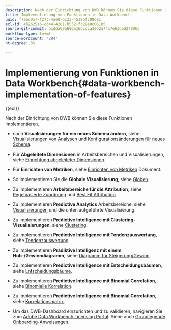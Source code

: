 ```yaml
---
description: Nach der Einrichtung von DWB können Sie diese Funktionen implementieren.
title: Implementierung von Funktionen in Data Workbench
uuid: f7eec017-f27c-4ae0-bc23-45195fc08d81
exl-id: 4b2625a6-cc44-4281-b532-fc29e8c06105
source-git-commit: b1dda69a606a16dccca30d2a74c7e63dbd27936c
workflow-type: tm+mt
source-wordcount: '284'
ht-degree: 3%

---
```


# Implementierung von Funktionen in Data Workbench{#data-workbench-implementation-of-features}

{{eol}}

Nach der Einrichtung von DWB können Sie diese Funktionen implementieren.

* nach **Visualisierungen für ein neues Schema ändern**, siehe [Visualisierungen von Analysen](https://experienceleague.adobe.com/docs/data-workbench/using/client/analysis-visualizations/c-analysis-vis.html) und [Konfigurationsänderungen für neues Schema](../../../home/dwb-implement-overview/dwb-implement-deliver/dwb-implement-config-new-schema.md#concept-9aced98e988b48ebbf9e6607c182d0de).

* Für **Abgeleitete Dimensionen** in Arbeitsbereichen und Visualisierungen, siehe [Einrichtung abgeleiteter Dimensionen](../../../home/dwb-implement-overview/dwb-implement-deliver/dwb-implement-derived-dims.md#concept-19a5c554ac3e4bc9b86b9aaca5f8cad6).

* Für **Einrichten von Metriken**, siehe [Einrichten von Metriken](../../../home/dwb-implement-overview/dwb-implement-configure/dwb-implement-metric-setup.md#concept-f568a931db5b4b62b7b1e7827c7f7bf6) Dokument.

* So implementieren Sie die **Globale Visualisierung**, siehe [Globen](https://experienceleague.adobe.com/docs/data-workbench/using/client/analysis-visualizations/globes/c-globes.html).

* Zu implementieren **Arbeitsbereiche für die Attribution**, siehe [Regelbasierte Zuordnung](https://experienceleague.adobe.com/docs/data-workbench/using/client/attribution-reports/c-rules-attrib.html?lang=en) und [Best Fit Attribution](https://experienceleague.adobe.com/docs/data-workbench/using/client/attribution-reports/c-attrib-algorithmic.html?lang=en).

* Zu implementieren **Predictive Analytics** Arbeitsbereiche, siehe [Visualisierungen](https://experienceleague.adobe.com/docs/data-workbench/using/client/visualizations/c-vis.html) und die unten aufgeführte Visualisierung.

* Zu implementieren **Predictive Intelligence mit Clustering-Visualisierungen**, siehe [Clustering](https://experienceleague.adobe.com/docs/data-workbench/using/client/analysis-visualizations/visitor-cluster/c-visitor-cluster.html?lang=en).

* Zu implementieren **Predictive Intelligence mit Tendenzauswertung**, siehe [Tendenzauswertung](https://experienceleague.adobe.com/docs/data-workbench/using/client/analysis-visualizations/visitor-propensity/c-visitor-propensity.html).

* Zu implementieren **Prädiktive Intelligenz mit einem Hub-/Gewinndiagramm**, siehe [Diagramm für Steigerung/Gewinn](https://experienceleague.adobe.com/docs/data-workbench/using/client/analysis-visualizations/visitor-propensity/c-propensity-gain-lift-chart.html).

* Zu implementieren **Predictive Intelligence mit Entscheidungsbäumen**, siehe [Entscheidungsbäume](https://experienceleague.adobe.com/docs/data-workbench/using/client/analysis-visualizations/decision-trees/c-decision-trees.html).

* Zu implementieren **Predictive Intelligence mit Binomial Correlation**, siehe [Binomielle Korrelation](https://experienceleague.adobe.com/docs/data-workbench/using/client/analysis-visualizations/correlation-analysis/c-correlation-analysis.html).

* Zu implementieren **Predictive Intelligence mit Binomial Correlation**, siehe [Korrelationsmatrix](https://experienceleague.adobe.com/docs/data-workbench/using/client/analysis-visualizations/correlation-analysis/c-correlation-analysis.html).

* Um das DWB-Dashboard einzurichten und zu validieren, navigieren Sie zum [Adobe Data Workbench Licensing Portal](https://license.visualsciences.com/License/#documentation). Siehe auch [Grundlegende Onboarding-Anweisungen](../../../home/dwb-implement-overview/dwb-implement-provision/dwb-implement-onboarding.md#concept-e93aba41b26a410f959c5ca7f8e33355).
